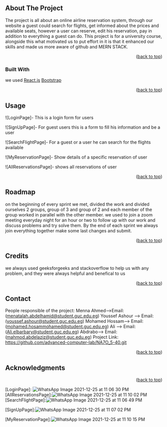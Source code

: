 <div id="top"></div>

<!-- ABOUT THE PROJECT -->
## About The Project

The project is all about an online airline reservation system, through our website a guest could search for flights, get informed about the prices and available seats, however a user can reserve, edit his reservation, pay in addition to everything a guest can do.
This project is for a university course, alongside this what motivated us to put effort in it is that it enhanced our skills and made us more aware of github and MERN STACK.


<p align="right">(<a href="#top">back to top</a>)</p>



### Built With

we used
[React.js](https://reactjs.org/)
[Bootstrap](https://getbootstrap.com)

<p align="right">(<a href="#top">back to top</a>)</p>


<!-- USAGE EXAMPLES -->
## Usage

![LoginPage]- This is a login form for users 

![SignUpPage]- For guest users this is a form to fill his information and be a user 

![SearchFlightPage]- For a guest or a user he can search for the flights available

![MyReservationPage]- Show details of a specific reservation of user

![AllReservationsPage]-  shows all reservations of user

<p align="right">(<a href="#top">back to top</a>)</p>



<!-- ROADMAP -->
## Roadmap
on the beginning of every sprint we met, divided the work and divided ourselves 2 groups, group of 3 and group of 2 and each member of the group worked in parallel with the other member.
we used to join a zoom meeting everyday night for an hour or two to follow up with our work and discuss problems and try solve them.
By the end of each sprint we always join everything together make some last changes and submit.
<p align="right">(<a href="#top">back to top</a>)</p>


## Credits
we always used geeksforgeeks and stackoverflow to help us with any problem, and they were always helpful and benefical to us
<p align="right">(<a href="#top">back to top</a>)</p>

<!-- CONTACT -->
## Contact

People responsible of the project:
Menna Ahmed-->Email:(menatalah.abdelhamid@student.guc.edu.eg)
Youssef Ashour --> Email:(youssef.ashour@student.guc.edu.eg)
Mohamed Hossam--> Email:(mohamed.hosammohamed@student.guc.edu.eg)
Ali --> Email:(Ali.elbarbary@student.guc.edu.eg)
Abdrabo--> Email:(mahmod.abdelaziz@student.guc.edu.eg)
Project Link: https://github.com/advanced-computer-lab/NA7O_5-40.git

<p align="right">(<a href="#top">back to top</a>)</p>




## Acknowledgments
<p align="right">(<a href="#top">back to top</a>)</p>


[LoginPage]: ![WhatsApp Image 2021-12-25 at 11 06 30 PM](https://user-images.githubusercontent.com/85501189/147394425-4e0b1698-524e-497d-9191-c3cd67d3aca5.jpeg)
[AllReservationsPage]:![WhatsApp Image 2021-12-25 at 11 10 02 PM](https://user-images.githubusercontent.com/85501189/147394432-c4e37add-3f08-425b-8aa9-e63735296540.jpeg)
[SearchFlightPage]:![WhatsApp Image 2021-12-25 at 11 06 49 PM](https://user-images.githubusercontent.com/85501189/147394434-c0b2b2e5-a155-48f5-82f3-23e9895c03d8.jpeg)

[SignUpPage]:![WhatsApp Image 2021-12-25 at 11 07 02 PM](https://user-images.githubusercontent.com/85501189/147394441-b406a0d1-47ae-42c7-8030-38482fb61407.jpeg)

[MyReservationPage]:![WhatsApp Image 2021-12-25 at 11 10 15 PM](https://user-images.githubusercontent.com/85501189/147394444-febc0b7a-29b8-4e38-8fe6-e1a1704f42d6.jpeg)
